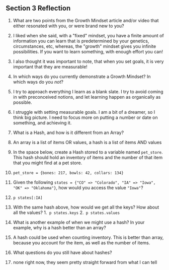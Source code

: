## Section 3 Reflection

1. What are two points from the Growth Mindset article and/or video that either resonated with you, or were brand new to you?
  1. I liked when she said, with a "fixed" mindset, you have a finite amount of information you can learn that is predetermined by your genetics, circumstances, etc, whereas, the "growth" mindset gives you infinite possibilities. If you want to learn something, with enough effort you can!
  2. I also thought it was important to note, that when you set goals, it is very important that they are measurable!

2. In which ways do you currently demonstrate a Growth Mindset? In which ways do you _not_?
  1. I try to approach everything I learn as a blank slate. I try to avoid coming in with preconceived notions, and let learning happen as organically as possible.
  2. I struggle with setting measurable goals. I am a bit of a dreamer, so I think big picture. I need to focus more on putting a number or date on something, and achieving it.
3. What is a Hash, and how is it different from an Array?
  1. An array is a list of items OR values, a hash is a list of items AND values
4. In the space below, create a Hash stored to a variable named `pet_store`.  This hash should hold an inventory of items and the number of that item that you might find at a pet store.
  1. ```pet_store = {bones: 217, bowls: 42, collars: 134}```

5. Given the following `states = {"CO" => "Colorado", "IA" => "Iowa", "OK" => "Oklahoma"}`, how would you access the value `"Iowa"`?
  1. ```p states[:IA]```

6. With the same hash above, how would we get all the keys?  How about all the values?
  1.``` p states.keys```
  2.``` p states.values```

7. What is another example of when we might use a hash?  In your example, why is a hash better than an array?
  1. A hash could be used when counting inventory. This is better than array, because you account for the item, as well as the number of items.

8. What questions do you still have about hashes?
  1. none right now, they seem pretty straight forward from what I can tell
